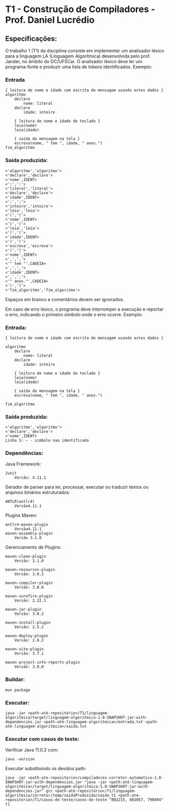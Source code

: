 # T1 - Construção de Compiladores - Prof. Daniel Lucrédio

## Especificações:
 O trabalho 1 (T1) da disciplina consiste em implementar um analisador léxico para a linguagem LA (Linguagem Algorítmica) desenvolvida pelo prof. Jander, no âmbito do DC/UFSCar. O analisador léxico deve ler um programa-fonte e produzir uma lista de tokens identificados. Exemplo:
### Entrada
```
{ leitura de nome e idade com escrita de mensagem usando estes dados }
algoritmo
	declare
		nome: literal
	declare
		idade: inteiro

	{ leitura de nome e idade do teclado }
	leia(nome)
	leia(idade)

	{ saída da mensagem na tela }
	escreva(nome, " tem ", idade, " anos.")
fim_algoritmo
```
### Saída produzida:
```
<'algoritmo','algoritmo'>
<'declare','declare'>
<'nome',IDENT>
<':',':'>
<'literal','literal'>
<'declare','declare'>
<'idade',IDENT>
<':',':'>
<'inteiro','inteiro'>
<'leia','leia'>
<'(','('>
<'nome',IDENT>
<')',')'>
<'leia','leia'>
<'(','('>
<'idade',IDENT>
<')',')'>
<'escreva','escreva'>
<'(','('>
<'nome',IDENT>
<',',','>
<'" tem "',CADEIA>
<',',','>
<'idade',IDENT>
<',',','>
<'" anos."',CADEIA>
<')',')'>
<'fim_algoritmo','fim_algoritmo'>
```
Espaços em branco e comentários devem ser ignorados.

Em caso de erro léxico, o programa deve interromper a execução e reportar o erro, indicando o primeiro símbolo onde o erro ocorre. Exemplo:

### Entrada:
```
{ leitura de nome e idade com escrita de mensagem usando estes dados }

algoritmo
	declare
		nome~ literal
	declare
		idade: inteiro

	{ leitura de nome e idade do teclado }
	leia(nome)
	leia(idade)

	{ saída da mensagem na tela }
	escreva(nome, " tem ", idade, " anos.")

fim_algoritmo
```
### Saída produzida:
```
<'algoritmo','algoritmo'>
<'declare','declare'>
<'nome',IDENT>
Linha 5: ~ - simbolo nao identificado
```

### Dependências:
Java Framework:

    Junit
        Versão: 4.11.1

Gerador de parser para ler, processar, executar ou traduzir textos ou arquivos binários estruturados:

    ANTLR(antlr4) 
        Versão4.11.1

Plugins Maven:

    antlr4-maven-plugin 
        Versão4.11.1
    maven-assembly-plugin 
        Versão 3.1.0

Gerenciamento de Plugins:

    maven-clean-plugin
        Versão: 3.1.0

    maven-resources-plugin
        Versão: 3.0.2

    maven-compiler-plugin
        Versão: 3.8.0

    maven-surefire-plugin
        Versão: 2.22.1

    maven-jar-plugin
        Versão: 3.0.2

    maven-install-plugin
        Versão: 2.5.2

    maven-deploy-plugin
        Versão: 2.8.2

    maven-site-plugin
        Versão: 3.7.1

    maven-project-info-reports-plugin
        Versão: 3.0.0
### Buildar:
```
mvn package
```
### Executar:
```
java -jar <path-até-repositório>/T1/linguagem-algoritmica/target/linguagem-algoritmica-1.0-SNAPSHOT-jar-with-dependencies.jar <path-até-linguagem-algoritmica>/entrada.txt <path-até-linguagem-algoritmica>/saida.txt
```
### Executar com casos de teste:
Verificar Java 11.0.2 com:
```
java -version
``` 
Executar substituindo os devidos path:
```
java -jar <path-ate-repositorio>/compiladores-corretor-automatico-1.0-SNAPSHOT-jar-with-dependencies.jar "java -jar <path-até-linguagem-algoritmica>/target/linguagem-algoritmica-1.0-SNAPSHOT-jar-with-dependencies.jar" gcc <path-até-repositório>/T1/linguagem-algoritmica/corretor/temp/saidaProduzida/saida_t1 <path-ate-repositorio>/T1/casos-de-teste/casos-de-teste "802215, 801057, 790894" t1
```
